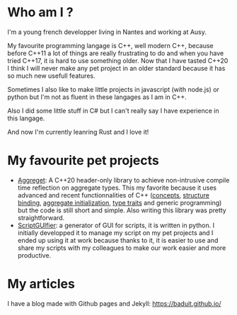 # Who am I ?
I'm a young french developper living in Nantes and working at Ausy.

My favourite programming langage is C++, well modern C++, because before C++11 a lot of things are really frustrating to do and when you have tried C++17, it is hard to use something older. Now that I have tasted C++20 I think I will never make any pet project in an older standard because it has so much new usefull features. 

Sometimes I also like to make little projects in javascript (with node.js) or python but I'm not as fluent in these langages as I am in C++.

Also I did some little stuff in C# but I can't really say I have experience in this langage.

And now I'm currently leanring Rust and I love it!

# My favourite pet projects
* [Aggreget](https://github.com/Baduit/Aggreget): A C++20 header-only library to achieve non-intrusive compile time reflection on aggregate types. This my favorite because it uses advanced and recent functionnalities of C++ ([concepts](https://en.cppreference.com/w/cpp/language/constraints), [structure binding](https://en.cppreference.com/w/cpp/language/structured_binding), [aggregate initialization](https://en.cppreference.com/w/cpp/language/aggregate_initialization), [type traits](https://en.cppreference.com/w/cpp/header/type_traits) and generic programming) but the code is still short and simple. Also writing this library was pretty straightforward.
* [ScriptGUIfier](https://github.com/Baduit/ScriptGUIfier): a generator of GUI for scripts, it is written in python. I initially developped it to manage my script on my pet projects and I ended up using it at work because thanks to it, it is easier to use and share my scripts with my colleagues to make our work easier and more productive.

# My articles
I have a blog made with Github pages and Jekyll: https://baduit.github.io/

